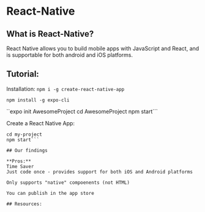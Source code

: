 # React-Native


## What is React-Native?
React Native allows you to build mobile apps with JavaScript and React, and is supportable for both android and iOS platforms.  

## Tutorial:
Installation:
```npm i -g create-react-native-app```

```npm install -g expo-cli```

``expo init AwesomeProject
  cd AwesomeProject
  npm start```


Create a React Native App:
```create-react-native-app my-project
cd my-project
npm start```

## Our findings

**Pros:**
Time Saver 
Just code once - provides support for both iOS and Android platforms

Only supports "native" compoenents (not HTML)

You can publish in the app store

## Resources:

